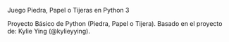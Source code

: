Juego Piedra, Papel o Tijeras en Python 3

Proyecto Básico de Python (Piedra, Papel o Tijera). Basado en el proyecto de: Kylie Ying (@kylieyying). 
